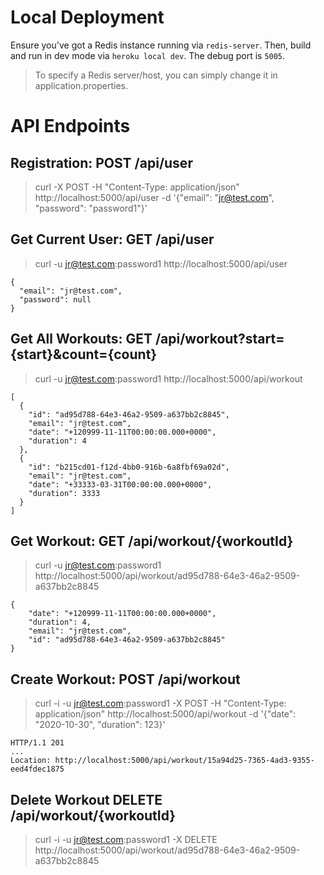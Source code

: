 # Local Deployment
Ensure you've got a Redis instance running via `redis-server`.
Then, build and run in dev mode via `heroku local dev`. 
The debug port is `5005`.
> To specify a Redis server/host, you can simply change it in application.properties.
# API Endpoints
## Registration: POST /api/user
> curl -X POST -H "Content-Type: application/json" http://localhost:5000/api/user -d '{"email": "jr@test.com", "password": "password1"}'

## Get Current User: GET /api/user
> curl -u jr@test.com:password1 http://localhost:5000/api/user
```
{
  "email": "jr@test.com",
  "password": null
}
```

## Get All Workouts: GET /api/workout?start={start}&count={count}
> curl -u jr@test.com:password1 http://localhost:5000/api/workout
```
[
  {
    "id": "ad95d788-64e3-46a2-9509-a637bb2c8845",
    "email": "jr@test.com",
    "date": "+120999-11-11T00:00:00.000+0000",
    "duration": 4
  },
  {
    "id": "b215cd01-f12d-4bb0-916b-6a8fbf69a02d",
    "email": "jr@test.com",
    "date": "+33333-03-31T00:00:00.000+0000",
    "duration": 3333
  }
]
```

## Get Workout: GET /api/workout/{workoutId}
> curl -u jr@test.com:password1 http://localhost:5000/api/workout/ad95d788-64e3-46a2-9509-a637bb2c8845
```
{
    "date": "+120999-11-11T00:00:00.000+0000",
    "duration": 4,
    "email": "jr@test.com",
    "id": "ad95d788-64e3-46a2-9509-a637bb2c8845"
}
```

## Create Workout: POST /api/workout
> curl -i -u jr@test.com:password1 -X POST -H "Content-Type: application/json" http://localhost:5000/api/workout -d '{"date": "2020-10-30", "duration": 123}'
```
HTTP/1.1 201 
...
Location: http://localhost:5000/api/workout/15a94d25-7365-4ad3-9355-eed4fdec1875
```

## Delete Workout DELETE /api/workout/{workoutId}
> curl -i -u jr@test.com:password1 -X DELETE http://localhost:5000/api/workout/ad95d788-64e3-46a2-9509-a637bb2c8845
